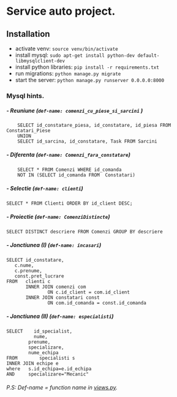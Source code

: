 # Service auto project.

## Installation
- activate venv: `source venv/bin/activate`
- install mysql: `sudo apt-get install python-dev default-libmysqlclient-dev`
- install python libraries: `pip install -r requirements.txt `
- run migrations: `python manage.py migrate`
- start the server: `python manage.py runserver 0.0.0.0:8000`


### Mysql hints.

##### - Reuniune  (`def-name: comenzi_cu_piese_si_sarcini` )
		SELECT id_constatare_piesa, id_constatare, id_piesa FROM Constatari_Piese
		UNION
		SELECT id_sarcina, id_constatare, Task FROM Sarcini
      
##### - Diferenta (`def-name: Comenzi_fara_constatare`)
        SELECT * FROM Comenzi WHERE id_comanda  
		NOT IN (SELECT id_comanda FROM 	Constatari)

    
##### - Selectie (`def-name: clienti`)  
    SELECT * FROM Clienti ORDER BY id_client DESC;
    
##### - Proiectie (`def-name: ComenziDistincte`)
    SELECT DISTINCT descriere FROM Comenzi GROUP BY descriere 
      
##### - Jonctiunea (I)  (`def-name: incasari`)
    SELECT id_constatare, 
       c.nume, 
       c.prenume, 
       const.pret_lucrare 
    FROM   clienti c 
           INNER JOIN comenzi com 
                   ON c.id_client = com.id_client 
           INNER JOIN constatari const 
                   ON com.id_comanda = const.id_comanda   
  

##### - Jonctiunea (II)  (`def-name: especialisti`)  
	SELECT    id_specialist,
	          nume,
			prenume, 
			specializare, 
			nume_echipa 
	FROM		specialisti s 
	INNER JOIN echipe e 
	where	s.id_echipa=e.id_echipa	
	AND		specializare="Mecanic"
    

###### P.S: Def-name = function name in [views.py](https://github.com/Elisei123/sgbd_proiect_service_auto/blob/master/web_interface/views.py).

